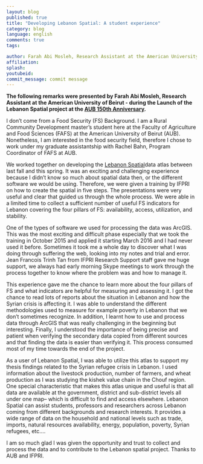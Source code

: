 ```yaml
---
layout: blog
published: true
title: "Developing Lebanon Spatial: A student experience"
category: blog
language: english
comments: true
tags: 

author: Farah Abi Mosleh, Research Assistant at the American University of Beirut
affiliation: 
splash: 
youtubeid: 
commit_message: commit message
---
```

**The following remarks were presented by Farah Abi Mosleh, Research Assistant at the American University of Beirut - during the Launch of the Lebanon Spatial project at the [AUB 150th Anniversary](http://www.aub.edu.lb/news/2016/Pages/fafs-150-sustainability.aspx).**
<!-- more -->


I don’t come from a Food Security (FS) Background. I am a Rural Community Development master’s student here at the Faculty of Agriculture and Food Sciences (FAFS) at the American University of Beirut (AUB). Nonetheless, I am interested in the food security field, therefore I chose to work under my graduate assistantship with Rachel Bahn, Program Coordinator of FAFS at AUB. 

We worked together on developing the [Lebanon Spatial](http://www.lebanonspatial.org/map.html?id=LBN)data atlas between last fall and this spring. It was an exciting and challenging experience because I didn’t know so much about spatial data then, or the different software we would be using. Therefore, we were given a training by IFPRI on how to create the spatial in five steps. The presentations were very useful and clear that guided us through the whole process. We were able in a limited time to collect a sufficient number of useful FS indicators for Lebanon covering the four pillars of FS: availability, access, utilization, and stability. 

One of the types of software we used for processing the data was ArcGIS. This was the most exciting and difficult phase especially that we took the training in October 2015 and applied it starting March 2016 and I had never used it before. Sometimes it took me a whole day to discover what I was doing through suffering the web, looking into my notes and trial and error.  Jean Francois Trinh Tan from IFPRI Research Support staff gave me huge support, we always had early morning Skype meetings to work through the process together to know where the problem was and how to manage it.

This experience gave me the chance to learn more about the four pillars of FS and what indicators are helpful for measuring and assessing it. I got the chance to read lots of reports about the situation in Lebanon and how the Syrian crisis is affecting it. I was able to understand the different methodologies used to measure for example poverty in Lebanon that we don’t sometimes recognize. In addition, I learnt how to use and process data through ArcGIS that was really challenging in the beginning but interesting. Finally, I understood the importance of being precise and patient when verifying the secondary data copied from different sources and that finding the data is easier than verifying it. This process consumed most of my time towards the end of the project. 

As a user of Lebanon Spatial, I was able to utilize this atlas to support my thesis findings related to the Syrian refugee crisis in Lebanon. I used information about the livestock production, number of farmers, and wheat production as I was studying the kishek value chain in the Chouf region. One special characteristic that makes this atlas unique and useful is that all data are available at the government, district and sub-district levels all under one map– which is difficult to find and access elsewhere. Lebanon Spatial can assist students, professors and researchers across Lebanon coming from different backgrounds and research interests. It provides a wide range of data on the household and national levels such as trade, imports, natural resources availability, energy, population, poverty, Syrian refugees, etc.… 

I am so much glad I was given the opportunity and trust to collect and process the data and to contribute to the Lebanon spatial project. Thanks to AUB and IFPRI.